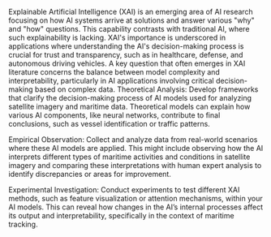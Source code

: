 Explainable Artificial Intelligence (XAI) is an emerging area of AI research focusing on how AI systems arrive at solutions and answer various "why" and "how" questions. This capability contrasts with traditional AI, where such explainability is lacking. XAI's importance is underscored in applications where understanding the AI's decision-making process is crucial for trust and transparency, such as in healthcare, defense, and autonomous driving vehicles. A key question that often emerges in XAI literature concerns the balance between model complexity and interpretability, particularly in AI applications involving critical decision-making based on complex data.
Theoretical Analysis: Develop frameworks that clarify the decision-making process of AI models used for analyzing satellite imagery and maritime data. Theoretical models can explain how various AI components, like neural networks, contribute to final conclusions, such as vessel identification or traffic patterns.

Empirical Observation: Collect and analyze data from real-world scenarios where these AI models are applied. This might include observing how the AI interprets different types of maritime activities and conditions in satellite imagery and comparing these interpretations with human expert analysis to identify discrepancies or areas for improvement.

Experimental Investigation: Conduct experiments to test different XAI methods, such as feature visualization or attention mechanisms, within your AI models. This can reveal how changes in the AI’s internal processes affect its output and interpretability, specifically in the context of maritime tracking.
